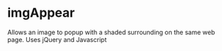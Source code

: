 imgAppear
=========

Allows an image to popup with a shaded surrounding on the same web page. Uses jQuery and Javascript 
